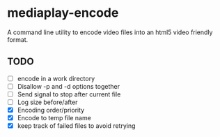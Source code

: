 mediaplay-encode
================

A command line utility to encode video files into an html5 video friendly format.

TODO
-----

- [ ] encode in a work directory
- [ ] Disallow -p and -d options together
- [ ] Send signal to stop after current file
- [ ] Log size before/after
- [x] Encoding order/priority
- [x] Encode to temp file name
- [x] keep track of failed files to avoid retrying
